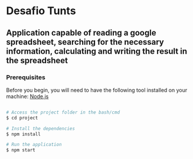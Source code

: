 # Desafio Tunts

## Application capable of reading a google spreadsheet, searching for the necessary information, calculating and writing the result in the spreadsheet

### Prerequisites
Before you begin, you will need to have the following tool installed on your machine:
[Node.js](https://nodejs.org/en/)

```bash

# Access the project folder in the bash/cmd
$ cd project

# Install the dependencies
$ npm install

# Run the application
$ npm start

```